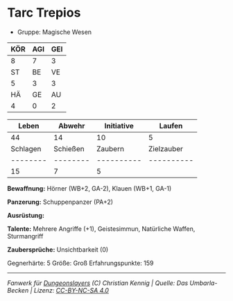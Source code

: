 # Tarc Trepios  
- Gruppe: Magische Wesen  

| KÖR | AGI | GEI |  
| --- | --- | --- |  
| 8   | 7   | 3   |
| ST  | BE  | VE  |  
| 5   | 3   | 3   |
| HÄ  | GE  | AU  |  
| 4   | 0   | 2   |


| Leben    | Abwehr   | Initiative | Laufen     |
| -------- | -------- | ---------- | ---------- |
| 44       | 14       | 10         | 5          |
| Schlagen | Schießen | Zaubern    | Zielzauber |
| -------- | -------- | ---------- | ---------- |
| 15       | 7        | 5          |            |

**Bewaffnung:**
Hörner (WB+2, GA-2), Klauen (WB+1, GA-1)

**Panzerung:**
Schuppenpanzer (PA+2)

**Ausrüstung:**


**Talente:**
Mehrere Angriffe (+1), Geistesimmun, Natürliche Waffen, Sturmangriff

**Zaubersprüche:**
Unsichtbarkeit (0)

Gegnerhärte: 5
Größe: Groß
Erfahrungspunkte: 159



___
*Fanwerk für [Dungeonslayers](https://www.dungeonslayers.net/) (C) Christian Kennig | Quelle: Das Umbarla-Becken | Lizenz: [CC-BY-NC-SA 4.0](https://creativecommons.org/licenses/by-nc-sa/4.0/deed.de)*
